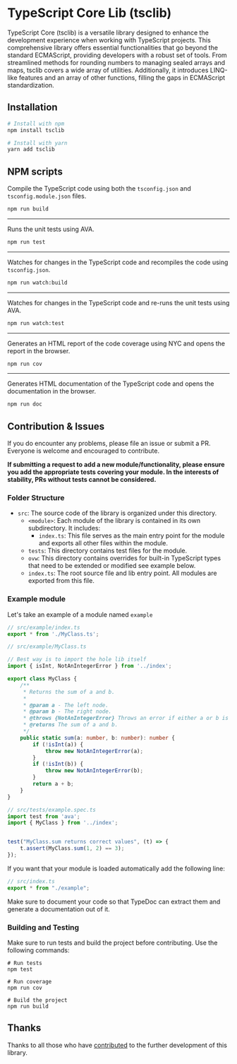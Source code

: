 # TypeScript Core Lib (tsclib)

TypeScript Core (tsclib) is a versatile library designed to enhance the development experience when working with
TypeScript projects. This comprehensive library offers essential functionalities that go beyond the standard ECMAScript,
providing developers with a robust set of tools. From streamlined methods for rounding numbers to managing sealed arrays
and maps, tsclib covers a wide array of utilities. Additionally, it introduces LINQ-like features and an array of other
functions, filling the gaps in ECMAScript standardization.

## Installation

```bash
# Install with npm
npm install tsclib
```

```bash
# Install with yarn
yarn add tsclib
```

## NPM scripts

Compile the TypeScript code using both the `tsconfig.json` and `tsconfig.module.json` files.

```bash
npm run build
```

---

Runs the unit tests using AVA.

```bash
npm run test
```

---

Watches for changes in the TypeScript code and recompiles the code using `tsconfig.json`.

```bash
npm run watch:build
```

---

Watches for changes in the TypeScript code and re-runs the unit tests using AVA.

```bash
npm run watch:test
```

---

Generates an HTML report of the code coverage using NYC and opens the report in the browser.

```bash
npm run cov
```

---

Generates HTML documentation of the TypeScript code and opens the documentation in the browser.

```bash
npm run doc
```

## Contribution & Issues

If you do encounter any problems, please file an issue or submit a PR. Everyone is welcome and encouraged to contribute.

**If submitting a request to add a new module/functionality, please ensure you add the appropriate tests covering your
module. In the interests of stability, PRs without tests cannot be considered.**

### Folder Structure

- `src`: The source code of the library is organized under this directory.
    - `<module>`: Each module of the library is contained in its own subdirectory. It includes:
        - `index.ts`: This file serves as the main entry point for the module and exports all other files within the
          module.
    - `tests`: This directory contains test files for the module.
    - `ovw`: This directory contains overrides for built-in TypeScript types that need to be extended or modified see
      example below.
    - `index.ts`: The root source file and lib entry point. All modules are exported from this file.

### Example module

Let's take an example of a module named `example`

```typescript
// src/example/index.ts
export * from './MyClass.ts';
```

```typescript
// src/example/MyClass.ts

// Best way is to import the hole lib itself
import { isInt, NotAnIntegerError } from '../index';

export class MyClass {
    /**
     * Returns the sum of a and b.
     *
     * @param a - The left node.
     * @param b - The right node.
     * @throws {NotAnIntegerError} Throws an error if either a or b is not an integer.
     * @returns The sum of a and b.
     */
    public static sum(a: number, b: number): number {
        if (!isInt(a)) {
            throw new NotAnIntegerError(a);
        }
        if (!isInt(b)) {
            throw new NotAnIntegerError(b);
        }
        return a + b;
    }
}
```

```typescript
// src/tests/example.spec.ts
import test from 'ava';
import { MyClass } from '../index';


test("MyClass.sum returns correct values", (t) => {
    t.assert(MyClass.sum(1, 2) == 3);
});
```

If you want that your module is loaded automatically add the following line:
```typescript
// src/index.ts
export * from "./example";
```

Make sure to document your code so that TypeDoc can extract them and generate a documentation out of it.

### Building and Testing

Make sure to run tests and build the project before contributing. Use the following commands:

```shell
# Run tests
npm test

# Run coverage
npm run cov

# Build the project
npm run build
```

## Thanks

Thanks to all those who have [contributed](https://github.com/Christoph-Koschel/tsclib/graphs/contributors) to the further
development of this library.
